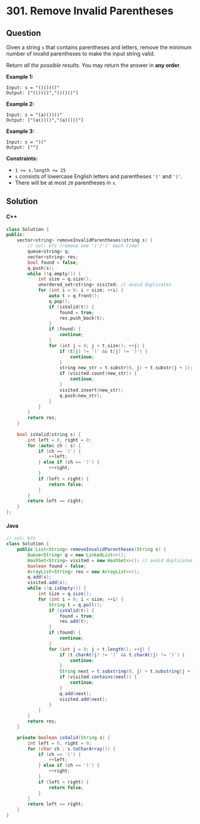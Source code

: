 # 301. Remove Invalid Parentheses

## Question

Given a string `s` that contains parentheses and letters, remove the minimum number of invalid parentheses to make the input string valid.

Return _all the possible results_. You may return the answer in **any order**.

**Example 1:**

```
Input: s = "()())()"
Output: ["(())()","()()()"]
```

**Example 2:**

```
Input: s = "(a)())()"
Output: ["(a())()","(a)()()"]
```

**Example 3:**

```
Input: s = ")("
Output: [""]
```

**Constraints:**

* `1 <= s.length <= 25`
* `s` consists of lowercase English letters and parentheses `'('` and `')'`.
* There will be at most `20` parentheses in `s`.

## Solution

#### C++

```cpp
class Solution {
public:
    vector<string> removeInvalidParentheses(string s) {
        // sol: bfs (remove one '('/')' each time)
        queue<string> q;
        vector<string> res;
        bool found = false;
        q.push(s);
        while (!q.empty()) {
            int size = q.size();
            unordered_set<string> visited; // avoid duplicates
            for (int i = 0; i < size; ++i) {
                auto t = q.front();
                q.pop();
                if (isValid(t)) {
                    found = true;
                    res.push_back(t);
                }
                if (found) {
                    continue;
                }
                for (int j = 0; j < t.size(); ++j) {
                    if (t[j] != '(' && t[j] != ')') {
                        continue;
                    }
                    string new_str = t.substr(0, j) + t.substr(j + 1);
                    if (visited.count(new_str)) {
                        continue;
                    }
                    visited.insert(new_str);
                    q.push(new_str);
                }
            }
        }
        return res;
    }
    
    bool isValid(string s) {
        int left = 0, right = 0;
        for (auto& ch : s) {
            if (ch == '(') {
                ++left;
            } else if (ch == ')') {
                ++right;
            }
            if (left < right) {
                return false;
            }
        }
        return left == right;
    }
};
```

#### Java

```java
// sol: bfs
class Solution {
    public List<String> removeInvalidParentheses(String s) {
        Queue<String> q = new LinkedList<>();
        HashSet<String> visited = new HashSet<>(); // avoid duplicates
        boolean found = false;
        ArrayList<String> res = new ArrayList<>();
        q.add(s);
        visited.add(s);
        while (!q.isEmpty()) {
            int size = q.size();
            for (int i = 0; i < size; ++i) {
                String t = q.poll();
                if (isValid(t)) {
                    found = true;
                    res.add(t);
                }
                if (found) {
                    continue;
                }
                for (int j = 0; j < t.length(); ++j) {
                    if (t.charAt(j) != '(' && t.charAt(j) != ')') {
                        continue;
                    }
                    String next = t.substring(0, j) + t.substring(j + 1);
                    if (visited.contains(next)) {
                        continue;
                    }
                    q.add(next);
                    visited.add(next);
                }
            }
        }
        return res;
    }

    private boolean isValid(String s) {
        int left = 0, right = 0;
        for (char ch : s.toCharArray()) {
            if (ch == '(') {
                ++left;
            } else if (ch == ')') {
                ++right;
            }
            if (left < right) {
                return false;
            }
        }
        return left == right;
    }
}
```
